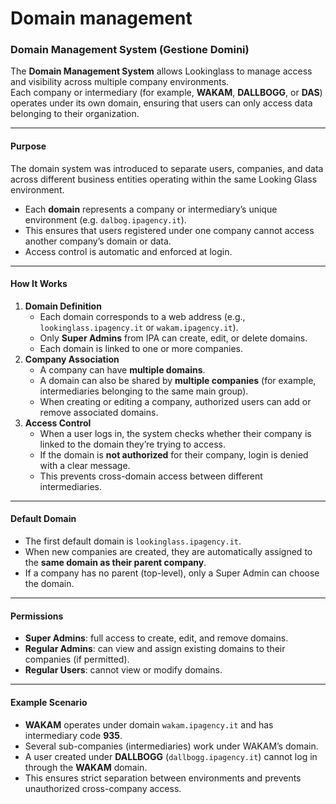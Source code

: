 # Domain management

### Domain Management System (Gestione Domini)

The **Domain Management System** allows Lookinglass to manage access and visibility across multiple company environments.\
Each company or intermediary (for example, **WAKAM**, **DALLBOGG**, or **DAS**) operates under its own domain, ensuring that users can only access data belonging to their organization.

***

#### Purpose

The domain system was introduced to separate users, companies, and data across different business entities operating within the same Looking Glass environment.

* Each **domain** represents a company or intermediary’s unique environment (e.g.  `dalbog.ipagency.it`).
* This ensures that users registered under one company cannot access another company’s domain or data.
* Access control is automatic and enforced at login.

***

#### How It Works

1. **Domain Definition**
   * Each domain corresponds to a web address (e.g., `lookinglass.ipagency.it` or `wakam.ipagency.it`).
   * Only **Super Admins** from IPA can create, edit, or delete domains.
   * Each domain is linked to one or more companies.
2. **Company Association**
   * A company can have **multiple domains**.
   * A domain can also be shared by **multiple companies** (for example, intermediaries belonging to the same main group).
   * When creating or editing a company, authorized users can add or remove associated domains.
3. **Access Control**
   * When a user logs in, the system checks whether their company is linked to the domain they’re trying to access.
   * If the domain is **not authorized** for their company, login is denied with a clear message.
   * This prevents cross-domain access between different intermediaries.

***

#### Default Domain

* The first default domain is `lookinglass.ipagency.it`.
* When new companies are created, they are automatically assigned to the **same domain as their parent company**.
* If a company has no parent (top-level), only a Super Admin can choose the domain.

***

#### Permissions

* **Super Admins**: full access to create, edit, and remove domains.
* **Regular Admins**: can view and assign existing domains to their companies (if permitted).
* **Regular Users**: cannot view or modify domains.

***

#### Example Scenario

* **WAKAM** operates under domain `wakam.ipagency.it` and has intermediary code **935**.
* Several sub-companies (intermediaries) work under WAKAM’s domain.
* A user created under **DALLBOGG** (`dallbogg.ipagency.it`) cannot log in through the **WAKAM** domain.
* This ensures strict separation between environments and prevents unauthorized cross-company access.
